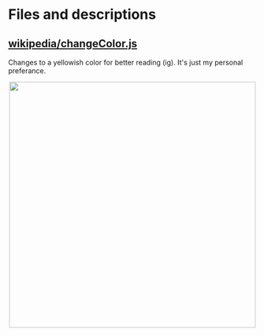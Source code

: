 # Files and descriptions

## [wikipedia/changeColor.js](wikipedia/changeColor.js)

Changes to a yellowish color for better reading (ig). It's just my personal preferance.

<p align="center">
<img  src="https://github.com/user-attachments/assets/c626b4d9-6c27-4c29-a295-8596e9a8b067" height="500px"/>
</p>
